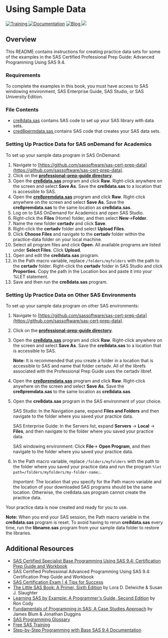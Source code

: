# Using Sample Data
  <a href="https://www.sas.com/certify"> <img src="https://img.shields.io/badge/-SAS%20Training-red.svg?" alt="Training"> </a>
  <a href="https://documentation.sas.com"> <img src="https://img.shields.io/badge/-Documentation-yellowgreen.svg?" alt="Documentation"></a>
  <a href="https://blogs.sas.com/content/topic/programming-tips/">     <img src="https://img.shields.io/badge/Blog-Programming%20Tips-blue.svg?" alt="Blog"> </a> 
    <a href="https://communities.sas.com" alt=SAS Communities> <img src="https://img.shields.io/badge/-SAS%20Communities-orange">  </a>

## Overview
This README contains instructions for creating practice data sets for some of the examples in the SAS Certified Professional Prep Guide: Advanced Programming Using SAS 9.4.
### Requirements
To complete the examples in this book, you must have access to SAS windowing environment, SAS Enterprise Guide, SAS Studio, or SAS University Edition.
### File Contents
- [cre8data.sas](https://github.com/sassoftware/sas-cert-prep-data/blob/master/professional-prep-guide/cre8data.sas) contains SAS code to set up your SAS library with data sets. 
- [cred8permdata.sas ](https://github.com/sassoftware/sas-cert-prep-data/blob/master/professional-prep-guide/cre8permdata.sas) contains SAS code that creates your SAS data sets. 
### Setting Up Practice Data for SAS onDemand for Academics
To set up your sample data program in SAS OnDemand:
1. Navigate to [https://github.com/sassoftware/sas-cert-prep-data](https://github.com/sassoftware/sas-cert-prep-data).
2. Click on the **[professional-prep-guide directory](https://github.com/sassoftware/sas-cert-prep-data/tree/master/professional-prep-guide)**.
3. Open the **[cre8data.sas](https://github.com/sassoftware/sas-cert-prep-data/blob/master/professional-prep-guide/cre8data.sas)** program and click **Raw**. Right-click anywhere on the screen and select **Save As**. Save the **cre8data.sas** to a location that is accessible to SAS.
4. Open the **[cre8premdata.sas](https://github.com/sassoftware/sas-cert-prep-data/blob/master/professional-prep-guide/cre8permdata.sas)** program and click **Raw**. Right-click anywhere on the screen and select **Save As**. Save the **cre8premdata.sas** to the same location as **cre8data.sas**. 
5. Log on to SAS OnDemand for Academics and open SAS Studio.
6. Right-click the **Files** (Home) folder, and then select **New**→**Folder**.
7. Name the new folder **certadv** and click **Save**.
8. Right-click the **certadv** folder and select **Upload Files**.
9. Click **Choose Files** and navigate to the **certadv** folder within the practice-data folder on your local machine.
10. Select all program files and click **Open**. All available programs are listed under **Select Files**. Click **Upload**.
11. Open and edit the **cre8data.sas** program.
12. In the Path macro variable, replace `/folders/myfolders` with the path to the **certadv** folder. Right-click the **certadv** folder in SAS Studio and click **Properties**. Copy the path in the Location box and paste it into your %LET statement. 
13. Save and then run the **cre8data.sas** program.

### Setting Up Practice Data on Other SAS Environments

To set up your sample data program on other SAS environments:
1. Navigate to [https://github.com/sassoftware/sas-cert-prep-data](https://github.com/sassoftware/sas-cert-prep-data).
2. Click on the **[professional-prep-guide directory](https://github.com/sassoftware/sas-cert-prep-data/tree/master/professional-prep-guide)**.
3. Open the **[cre8data.sas](https://github.com/sassoftware/sas-cert-prep-data/blob/master/professional-prep-guide/cre8data.sas)** program and click **Raw**. Right-click anywhere on the screen and select **Save As**. Save the **cre8data.sas** to a location that is accessible to SAS. 

	**Note:** It is recommended that you create a folder in a location that is accessible to SAS and name that folder certadv. All of the librefs associated with the Professional Prep Guide uses the certadv libref. 

4. Open the **[cre8premdata.sas](https://github.com/sassoftware/sas-cert-prep-data/blob/master/professional-prep-guide/cre8permdata.sas)** program and click **Raw**. Right-click anywhere on the screen and select **Save As**. Save the **cre8premdata.sas** to the same location as **cre8data.sas**. 
5. Open the **cre8data.sas** program in the SAS environment of your choice. 

	SAS Studio: In the Navigation pane, expand **Files and Folders** and then navigate to the folder where you saved your practice data. 
	
	SAS Enterprise Guide: In the Servers list, expand **Servers** → **Local** → **Files**, and then navigate to the folder where you saved your practice data. 

	SAS windowing environment: Click **File**→ **Open Program**, and then navigate to the folder where you saved your practice data. 

6. In the Path macro variable, replace `/folders/myfolders` with the path to the folder where you saved your practice data and run the program `%let path=/folders/myfolders/my-folder-name;`.

	*Important:* The location that you specify for the Path macro variable and the location of your downloaded SAS programs should be the same location. Otherwise, the cre8data.sas program cannot create the practice data.

Your practice data is now created and ready for you to use. 
	
**Note:** When you end your SAS session, the Path macro variable in the **cre8data.sas** program is reset. To avoid having to rerun **cre8data.sas** every time, run the **libname.sas** program from your sample data folder to restore the libraries.
	
## Additional Resources
* [SAS Certified Specialist Base Programming Using SAS 9.4: Certification Prep Guide and Workbook](https://www.sas.com/store/prodBK_72102_en.html)
* SAS Certified Professional Advanced Programming Using SAS 9.4: Certification Prep Guide and Workbook
* [SAS Certification Exam | 4 Tips for Success](https://www.youtube.com/watch?v=OpQ0SMNXiYE&list=PLVV6eZFA22QwrXd6nSDU18E6XgXSMOs87&index=12&t=0s)
* [The Little SAS Book: A Primer, Sixth Edition](https://www.sas.com/store/prodBK_73044_en.html?storeCode=SAS_US) by Lora D. Delwiche & Susan J. Slaughter
* [Learning SAS by Example: A Programmer's Guide, Second Edition](https://www.sas.com/store/books/categories/getting-started/learning-sas-by-example-a-programmer-s-guide-second-edition/prodBK_71442_en.html) by Ron Cody
* [Fundamentals of Programming in SAS: A Case Studies Approach](https://www.sas.com/store/books/categories/getting-started/fundamentals-of-programming-in-sas-a-case-studies-approach/prodBK_71342_en.html) by James Blum & Jonathan Duggins
* [SAS Programming Glossary](https://documentation.sas.com/?cdcId=pgmsascdc&cdcVersion=9.4_3.4&docsetId=pgmsasgl&docsetTarget=glossary.htm)
* [Free SAS Training](https://www.sas.com/en_us/training/offers/free-training.html)
* [Step-by-Step Programming with Base SAS 9.4 Documentation](https://go.documentation.sas.com/?cdcId=pgmsascdc&cdcVersion=9.4_3.4&docsetId=basess&docsetTarget=titlepage.htm)
